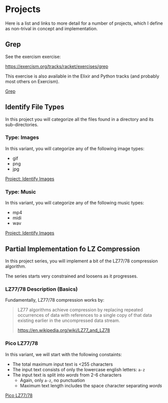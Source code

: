 # Projects

Here is a list and links to more detail
for a number of projects, which I
define as non-trival in concept and
implementation.

## Grep

See the exercism exercise:

https://exercism.org/tracks/racket/exercises/grep

This exercise is also available in the Elixir and Python tracks
(and probably most others on Exercism).

[Grep](grep.md)

## Identify File Types

In this project you will categorize all the files found in a directory and
its sub-directories.

### Type: Images

In this variant, you will categorize any of the following image types:

  * gif
  * png
  * jpg

[Project: Identify Images](image-file-types.md)

### Type: Music

In this variant, you will categorize any of
the following music types:

  * mp4
  * midi
  * wav

[Project: Identify Images](music-file-types.md)

## Partial Implementation fo LZ Compression

In this project series, you will implement a bit of the LZ77/78 compression
algorithm.

The series starts very constrained and loosens as it progresses.

### LZ77/78 Description (Basics)

Fundamentally, LZ77/78 compression works by:

> LZ77 algorithms achieve compression by replacing repeated occurrences of
> data with references to a single copy of that data existing earlier in the
> uncompressed data stream.
> 
>   https://en.wikipedia.org/wiki/LZ77_and_LZ78

### Pico LZ77/78

In this variant, we will start with the following constaints:

  * The total maximum input text is <255 characters
  * The input text consists of only the lowercase english letters: `a-z`
  * The input text is split into *words* from 2-6 characters
    * Again, only `a-z`, no punctuation
    * Maximum text length includes the space character separating *words*

[Pico LZ77/78](pico-lz77.md)
